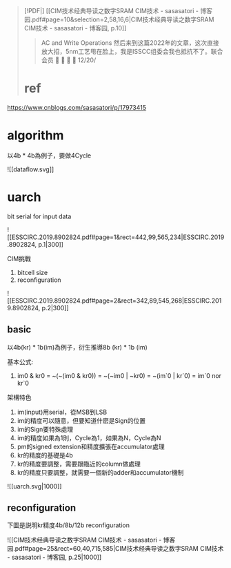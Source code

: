 > [!PDF|] [[CIM技术经典导读之数字SRAM CIM技术 - sasasatori - 博客园.pdf#page=10&selection=2,58,16,6|CIM技术经典导读之数字SRAM CIM技术 - sasasatori - 博客园, p.10]]
> > AC and Write Operations 然后来到这篇2022年的文章，这次直接放大招，5nm工艺甩在脸上，我是ISSCC组委会我也抵抗不了。联合会员     12/20/
> 
> # ref

https://www.cnblogs.com/sasasatori/p/17973415

# algorithm

以4b * 4b為例子，要做4Cycle

![[dataflow.svg]]

# uarch

bit serial for input data

![[ESSCIRC.2019.8902824.pdf#page=1&rect=442,99,565,234|ESSCIRC.2019.8902824, p.1|300]]

CIM挑戰
1. bitcell size
2. reconfiguration

![[ESSCIRC.2019.8902824.pdf#page=2&rect=342,89,545,268|ESSCIRC.2019.8902824, p.2|300]]

## basic

以4b(kr) \* 1b(im)為例子，衍生推導8b (kr) \* 1b (im)

基本公式:
1. im0 & kr0 = ~(~(im0 & kr0)) = ~(~im0 | ~kr0) = ~(im\`0 | kr\`0) = im\`0 nor kr\`0

架構特色
1. im(input)用serial，從MSB到LSB
2. im的精度可以隨意，但要知道什麽是Sign的位置
3. im的Sign要特殊處理
4. im的精度如果為1則，Cycle為1，如果為N，Cycle為N
5. pm的signed extension和精度擴張在accumulator處理
6. kr的精度的基礎是4b
7. kr的精度要調整，需要跟臨近的column做處理
8. kr的精度只要調整，就需要一個新的adder和accumulator機制

![[uarch.svg|1000]]

## reconfiguration

下圖是説明kr精度4b/8b/12b reconfiguration

![[CIM技术经典导读之数字SRAM CIM技术 - sasasatori - 博客园.pdf#page=25&rect=60,40,715,585|CIM技术经典导读之数字SRAM CIM技术 - sasasatori - 博客园, p.25|1000]]

